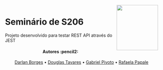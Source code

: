<img align="right" width="136" height="150" src="https://seeklogo.com/images/J/jest-logo-F9901EBBF7-seeklogo.com.png">

# Seminário de S206
Projeto desenvolvido para testar REST API através do JEST

<h4 align="center"> 
	Autores :pencil2:
</h4>

<p align="center">
 <a href="https://github.com/tavares-douglas">Darlan Borges</a> •
 <a href="https://github.com/DarlanAjlune">Douglas Tavares</a> •
 <a href="https://github.com/GabrielPivoto">Gabriel Pivoto</a> •
 <a href="https://github.com/RafaelaPapale">Rafaela Papale</a>
</p>